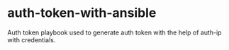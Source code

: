 # auth-token-with-ansible

Auth token playbook used to generate auth token with the help of auth-ip 
with credentials.